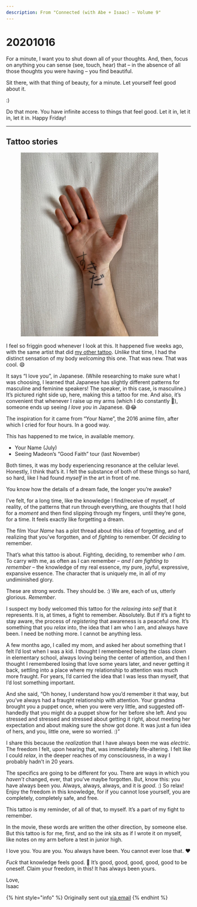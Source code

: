 ```yaml
---
description: From "Connected (with Abe + Isaac) — Volume 9"
---
```


# 20201016

For a minute, I want you to shut down all of your thoughts. And, then, focus on anything you can sense (see, touch, hear) that – in the absence of all those thoughts you were having – you find beautiful.

Sit there, with that thing of beauty, for a minute. Let yourself feel good about it.

:)

Do that more. You have infinite access to things that feel good. Let it in, let it in, let it in. Happy Friday!

***

## **Tattoo stories**

<figure><img src="../../.gitbook/assets/image (33).png" alt="A left hand and wrist resting palm-up on a light beige linen or canvas fabric background, displaying Japanese characters &#x27;すきだ&#x27; (sukida) written in black ink on the inner wrist area. The handwriting appears to be done with a marker or pen in a casual, personal style. The characters are positioned horizontally across the wrist, just below the palm. The hand shows natural skin tones with visible palm lines and creases, and the fabric background has a visible woven texture with subtle shadows cast by the hand. The image is well-lit with soft, natural lighting." width="375"><figcaption></figcaption></figure>

I feel so friggin good whenever I look at this. It happened five weeks ago, with the same artist that did [my other tattoo](https://www.instagram.com/p/BYHZfuwl6OM/). _Unlike_ that time, I had the distinct sensation of my body _welcoming_ this one. That was new. That was cool. 😄

It says “I love you”, in Japanese. (While researching to make sure what I was choosing, I learned that Japanese has slightly different patterns for masculine and feminine speakers! The speaker, in this case, is masculine.) It’s pictured right side up, here, making this a tattoo for me. And also, it’s convenient that whenever I raise up my arms (which I do constantly 🙌), someone ends up seeing _I love you_ in Japanese. 😄😂

The inspiration for it came from “Your Name”, the 2016 anime film, after which I cried for four hours. In a good way.

This has happened to me twice, in available memory.

* Your Name (July)
* Seeing Madeon’s “Good Faith” tour (last November)

Both times, it was my body experiencing resonance at the cellular level. Honestly, I think that’s it. I felt the substance of both of these things so hard, so hard, like I had found _myself_ in the art in front of me.

You know how the details of a dream fade, the longer you’re awake?

I’ve felt, for a long time, like the knowledge I find/receive of myself, of reality, of the patterns that run through everything, are thoughts that I hold for a _moment_ and then find slipping through my fingers, until they’re gone, for a time. It feels exactly like forgetting a dream.

The film _Your Name_ has a plot thread about this idea of forgetting, and of realizing that you’ve forgotten, and of _fighting_ to remember. Of _deciding_ to remember.

That’s what this tattoo is about. Fighting, deciding, to remember _who I am_. To carry with me, as often as I can remember – _and I am fighting to remember_ – the knowledge of my real essence, my pure, joyful, expressive, expansive essence. The character that is uniquely me, in all of my undiminished glory.

These are strong words. They should be. :) We are, each of us, utterly glorious. _Remember_.

I suspect my body welcomed this tattoo for the _relaxing into self_ that it represents. It is, at times, a fight to remember. Absolutely. But if it’s a fight to stay aware, the process of _registering_ that awareness is a peaceful one. It’s something that you _relax_ into, the idea that I am who I am, and always have been. I need be nothing more. I cannot be anything less.

A few months ago, I called my mom, and asked her about something that I felt I’d lost when I was a kid. I thought I remembered being the class clown in elementary school, always loving being the center of attention, and then I thought I remembered losing that love some years later, and never getting it back, settling into a place where my relationship to attention was much more fraught. For years, I’d carried the idea that I was less than myself, that I’d lost something important.

And she said, “Oh honey, I understand how you’d remember it that way, but you’ve always had a fraught relationship with attention. Your grandma brought you a puppet once, when you were very little, and suggested off-handedly that you might do a puppet show for her before she left. And you stressed and stressed and stressed about getting it right, about meeting her expectation and about making sure the show got done. It was just a fun idea of hers, and you, little one, were so worried. :)”

I share this because the _realization_ that I have always been me was _electric_. The freedom I felt, upon hearing that, was immediately life-altering. I felt like I could _relax_, in the deeper reaches of my consciousness, in a way I probably hadn’t in 20 years.

The specifics are going to be different for you. There are ways in which you _haven’t_ changed, ever, that you’ve maybe forgotten. But, know this: you have always been you. Always, always, always, and it is _good_. :) So relax! Enjoy the freedom in this knowledge, for if you cannot lose yourself, you are completely, completely safe, and free.

This tattoo is my reminder, of all of that, to myself. It’s a part of my fight to remember.

In the movie, these words are written the other direction, by someone else. But this tattoo is for me, first, and so the ink sits as if I wrote it on myself, like notes on my arm before a test in junior high.

I love you. You are you. You always have been. You cannot ever lose that. ❤️

_Fuck_ that knowledge feels good. 🙌 It’s good, good, good, good, good to be oneself. Claim your freedom, in this! It has always been yours.

Love,\
Isaac

{% hint style="info" %}
Originally sent out [via email](https://lightward.com/campaigns/view-campaign/cSVr5cBlovgJkp6bo0py2ea5CvF061c7KOk85e2DuK2wC8zjK6ao-CAOp95AVEHj_rRI6mWYLu0u1ep-8FBSndU-Hwq2upCZ)
{% endhint %}
